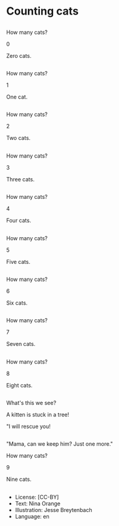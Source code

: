 # Counting cats

##
How many cats?

0

Zero cats.

##
How many cats?

1

One cat.

##
How many cats?

2

Two cats.

##
How many cats?

3

Three cats.

##
How many cats?

4

Four cats.

##
How many cats?

5

Five cats.

##
How many cats?

6

Six cats.

##
How many cats?

7

Seven cats.

##
How many cats?

8

Eight cats.

##
What's this we see?

A kitten is stuck in a tree!

"I will rescue you!

##
"Mama, can we keep him? Just one more."

How many cats?

9

Nine cats.

##
* License: [CC-BY]
* Text: Nina Orange
* Illustration: Jesse Breytenbach
* Language: en
